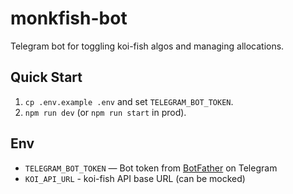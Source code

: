 # monkfish-bot

Telegram bot for toggling koi-fish algos and managing allocations.

## Quick Start
1. `cp .env.example .env` and set `TELEGRAM_BOT_TOKEN`.
2. `npm run dev` (or `npm run start` in prod).

## Env
- `TELEGRAM_BOT_TOKEN` — Bot token from [BotFather](https://t.me/botfather) on Telegram
- `KOI_API_URL`   -  koi-fish API base URL (can be mocked)

